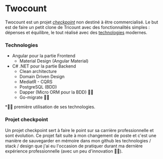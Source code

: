# Twocount 

Twocount est un projet [_checkpoint_](#projet-checkpoint) non destiné à être commercialisé.
Le but est de faire un petit clone de Tricount avec des fonctionnalités simples : dépenses et équilibre, le tout réalisé avec des [technologies](#technologies) modernes.

### Technologies

-  Angular pour la partie Frontend
   -  Material Design (Angular Material)
-  C# .NET pour la partie Backend
   -  Clean architecture
   -  Domain Driven Design
   -  MediatR - CQRS
   -  PostgreSQL (BDD)
   -  Dapper (Micro ORM pour la BDD) 🧑‍🎓
   -  Go-migrate 🧑‍🎓

*🧑‍🎓  première utilisation de ses technologies.

### Projet checkpoint

Un projet checkpoint sert à faire le point sur sa carrière professionnelle et sont évolution. Ce projet fait suite à mon changement de poste et c'est une manière de sauvegarder en mémoire dans mon github les technologies / stack / design que j'ai eu l'occasion de pratiquer durant ma dernière expérience professionnelle (avec un peu d'innovation 🧑‍🎓).